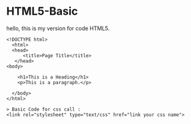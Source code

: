 # HTML5-Basic
hello, this is my version for code HTML5.

```
<!DOCTYPE html>
  <html>
  <head>
      <title>Page Title</title>
   </head>
<body>

    <h1>This is a Heading</h1>
    <p>This is a paragraph.</p>

  </body>
</html>
```


```
> Basic Code for css call :
<link rel="stylesheet" type="text/css" href="link your css name">
```

